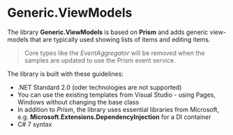 # Generic.ViewModels

The library **Generic.ViewModels** is based on **Prism** and adds generic view-models that are typically used showing lists of items and editing items.

> Core types like the *EventAggregator* will be removed when the samples are updated to use the Prism event service.

The library is built with these guidelines:

* .NET Standard 2.0 (oder technologies are not supported)
* You can use the existing templates from Visual Studio - using Pages, Windows without changing the base class
* In addition to *Prism*, the library uses essential libraries from Microsoft, e.g. **Microsoft.Extensions.DependencyInjection** for a DI container
* C# 7 syntax
